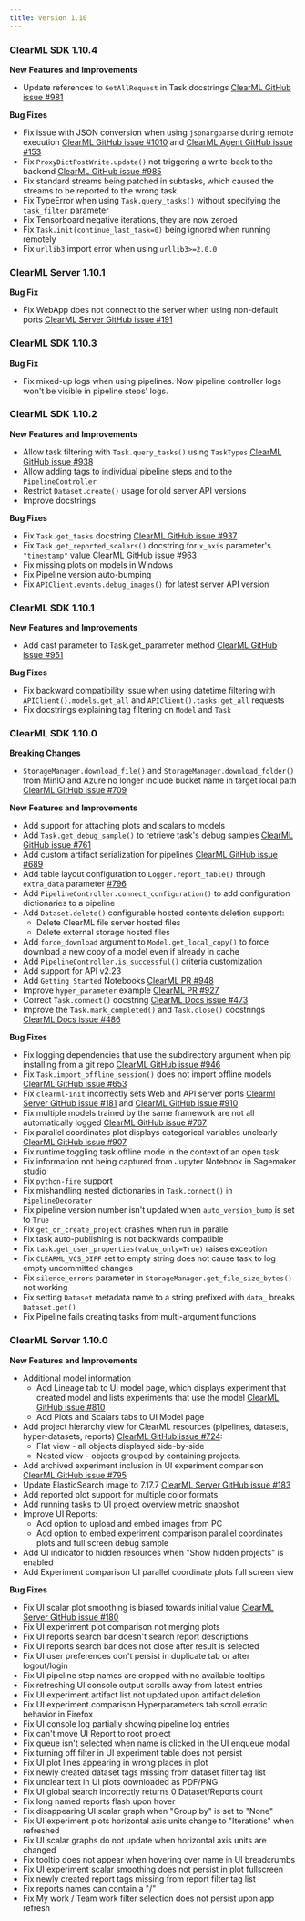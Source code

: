 ```yaml
---
title: Version 1.10
---
```


### ClearML SDK 1.10.4

**New Features and Improvements**
* Update references to `GetAllRequest` in Task docstrings [ClearML GitHub issue #981](https://github.com/allegroai/clearml/issues/981)

**Bug Fixes**
* Fix issue with JSON conversion when using `jsonargparse` during remote execution [ClearML GitHub issue #1010](https://github.com/allegroai/clearml/issues/1010) 
and [ClearML Agent GitHub issue #153](https://github.com/allegroai/clearml-agent/issues/153)
* Fix `ProxyDictPostWrite.update()` not triggering a write-back to the backend [ClearML GitHub issue #985](https://github.com/allegroai/clearml/issues/985)
* Fix standard streams being patched in subtasks, which caused the streams to be reported to the wrong task
* Fix TypeError when using `Task.query_tasks()` without specifying the `task_filter` parameter
* Fix Tensorboard negative iterations, they are now zeroed
* Fix `Task.init(continue_last_task=0)` being ignored when running remotely
* Fix `urllib3` import error when using `urllib3>=2.0.0`

### ClearML Server 1.10.1

**Bug Fix**
* Fix WebApp does not connect to the server when using non-default ports [ClearML Server GitHub issue #191](https://github.com/allegroai/clearml-server/issues/191)

### ClearML SDK 1.10.3

**Bug Fix**
* Fix mixed-up logs when using pipelines. Now pipeline controller logs won't be visible in pipeline steps' logs.

### ClearML SDK 1.10.2

**New Features and Improvements**
* Allow task filtering with `Task.query_tasks()` using `TaskTypes` [ClearML GitHub issue #938](https://github.com/allegroai/clearml/issues/938)
* Allow adding tags to individual pipeline steps and to the `PipelineController`
* Restrict `Dataset.create()` usage for old server API versions
* Improve docstrings

**Bug Fixes**
* Fix `Task.get_tasks` docstring [ClearML GitHub issue #937](https://github.com/allegroai/clearml/issues/937)
* Fix `Task.get_reported_scalars()` docstring for `x_axis` parameter's `"timestamp"` value [ClearML GitHub issue #963](https://github.com/allegroai/clearml/issues/963)
* Fix missing plots on models in Windows
* Fix Pipeline version auto-bumping
* Fix `APIClient.events.debug_images()` for latest server API version

### ClearML SDK 1.10.1

**New Features and Improvements**
* Add cast parameter to Task.get_parameter method [ClearML GitHub issue #951](https://github.com/allegroai/clearml/issues/951)

**Bug Fixes**
* Fix backward compatibility issue when using datetime filtering with `APIClient().models.get_all` and `APIClient().tasks.get_all` requests
* Fix docstrings explaining tag filtering on `Model` and `Task`

### ClearML SDK 1.10.0

**Breaking Changes**
* `StorageManager.download_file()` and `StorageManager.download_folder()` from MinIO and Azure no longer include bucket name 
in target local path [ClearML GitHub issue #709](https://github.com/allegroai/clearml/issues/709)

**New Features and Improvements**
* Add support for attaching plots and scalars to models
* Add `Task.get_debug_sample()` to retrieve task's debug samples [ClearML GitHub issue #761](https://github.com/allegroai/clearml/issues/761)
* Add custom artifact serialization for pipelines [ClearML GitHub issue #689](https://github.com/allegroai/clearml/issues/689)
* Add table layout configuration to `Logger.report_table()` through `extra_data` parameter [#796](https://github.com/allegroai/clearml/issues/796)
* Add `PipelineController.connect_configuration()` to add configuration dictionaries to a pipeline
* Add `Dataset.delete()` configurable hosted contents deletion support:
  * Delete ClearML file server hosted files
  * Delete external storage hosted files 
* Add `force_download` argument to `Model.get_local_copy()` to force download a new copy of a model even if already in cache
* Add `PipelineController.is_successful()` criteria customization
* Add support for API v2.23
* Add `Getting Started` Notebooks [ClearML PR #948](https://github.com/allegroai/clearml/pull/948)
* Improve `hyper_parameter` example [ClearML PR #927](https://github.com/allegroai/clearml/pull/927)
* Correct `Task.connect()` docstring [ClearML Docs issue #473](https://github.com/allegroai/clearml-DOCS/issues/473)
* Improve the `Task.mark_completed()` and `Task.close()` docstrings [ClearML Docs issue #486](https://github.com/allegroai/clearml-docs/issues/486)


**Bug Fixes**
* Fix logging dependencies that use the subdirectory argument when pip installing from a git repo [ClearML GitHub issue #946](https://github.com/allegroai/clearml/issues/946)
* Fix `Task.import_offline_session()` does not import offline models [ClearML GitHub issue #653](https://github.com/allegroai/clearml/issues/653)
* Fix `clearml-init` incorrectly sets Web and API server ports [Clearml Server GitHub issue #181](https://github.com/allegroai/clearml-server/issues/181) and [ClearML GitHub issue #910](https://github.com/allegroai/clearml/issues/910)
* Fix multiple models trained by the same framework are not all automatically logged [ClearML GitHub issue #767](https://github.com/allegroai/clearml/issues/767)
* Fix parallel coordinates plot displays categorical variables unclearly [ClearML GitHub issue #907](https://github.com/allegroai/clearml/issues/907)
* Fix runtime toggling task offline mode in the context of an open task
* Fix information not being captured from Jupyter Notebook in Sagemaker studio
* Fix `python-fire` support
* Fix mishandling nested dictionaries in `Task.connect()` in `PipelineDecorator`
* Fix pipeline version number isn't updated when `auto_version_bump` is set to `True`
* Fix `get_or_create_project` crashes when run in parallel
* Fix task auto-publishing is not backwards compatible
* Fix `task.get_user_properties(value_only=True)` raises exception 
* Fix `CLEARML_VCS_DIFF` set to empty string does not cause task to log empty uncommitted changes
* Fix `silence_errors` parameter in `StorageManager.get_file_size_bytes()` not working
* Fix setting `Dataset` metadata name to a string prefixed with `data_` breaks `Dataset.get()`
* Fix Pipeline fails creating tasks from multi-argument functions



### ClearML Server 1.10.0

**New Features and Improvements**
* Additional model information
  * Add Lineage tab to UI model page, which displays experiment that created model and lists experiments that use the model [ClearML GitHub issue #810](https://github.com/allegroai/clearml/issues/810)
  * Add Plots and Scalars tabs to UI Model page
* Add project hierarchy view for ClearML resources (pipelines, datasets, hyper-datasets, reports) [ClearML GitHub issue #724](https://github.com/allegroai/clearml/issues/724):
  * Flat view - all objects displayed side-by-side
  * Nested view - objects grouped by containing projects. 
* Add archived experiment inclusion in UI experiment comparison [ClearML GitHub issue #795](https://github.com/allegroai/clearml/issues/795)
* Update ElasticSearch image to 7.17.7 [ClearML Server GitHub issue #183](https://github.com/allegroai/clearml-server/issues/183)
* Add reported plot support for multiple color formats
* Add running tasks to UI project overview metric snapshot
* Improve UI Reports:
  * Add option to upload and embed images from PC
  * Add option to embed experiment comparison parallel coordinates plots and full screen debug sample
* Add UI indicator to hidden resources when "Show hidden projects" is enabled
* Add Experiment comparison UI parallel coordinate plots full screen view

**Bug Fixes**
* Fix UI scalar plot smoothing is biased towards initial value [ClearML Server GitHub issue #180](https://github.com/allegroai/clearml-server/issues/180)
* Fix UI experiment plot comparison not merging plots
* Fix UI reports search bar doesn't search report descriptions
* Fix UI reports search bar does not close after result is selected
* Fix UI user preferences don't persist in duplicate tab or after logout/login 
* Fix UI pipeline step names are cropped with no available tooltips
* Fix refreshing UI console output scrolls away from latest entries
* Fix UI experiment artifact list not updated upon artifact deletion
* Fix UI experiment comparison Hyperparameters tab scroll erratic behavior in Firefox
* Fix UI console log partially showing pipeline log entries
* Fix can't move UI Report to root project
* Fix queue isn't selected when name is clicked in the UI enqueue modal
* Fix turning off filter in UI experiment table does not persist
* Fix UI plot lines appearing in wrong places in plot
* Fix newly created dataset tags missing from dataset filter tag list
* Fix unclear text in UI plots downloaded as PDF/PNG
* Fix UI global search incorrectly returns 0 Dataset/Reports count  
* Fix long named reports flash upon hover
* Fix disappearing UI scalar graph when "Group by" is set to "None"
* Fix UI experiment plots horizontal axis units change to "Iterations" when refreshed
* Fix UI scalar graphs do not update when horizontal axis units are changed
* Fix tooltip does not appear when hovering over name in UI breadcrumbs
* Fix UI experiment scalar smoothing does not persist in plot fullscreen
* Fix newly created report tags missing from report filter tag list
* Fix reports names can contain a "/"
* Fix My work / Team work filter selection does not persist upon app refresh 

